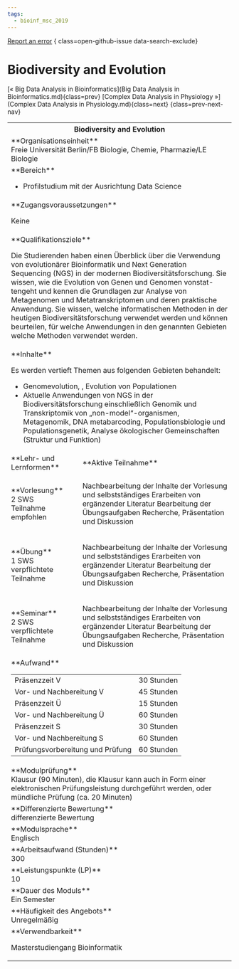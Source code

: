 ```yaml
---
tags:
  - bioinf_msc_2019
---
```

[Report an error](https://github.com/SGSSGene/FUB-SUP/issues/new?title=Error%20in%20%22Biodiversity%20and%20Evolution%22&body=There%20seems%20to%20be%20an%20error%20in%20module%20%22Biodiversity%20and%20Evolution%22%2E%0A%0A%3CDescribe%20here%20a%20slightly%20more%20detailed%20description%20of%20what%20is%20wrong%3E&labels=bug)
{ class=open-github-issue data-search-exclude}

# Biodiversity and Evolution

[« Big Data Analysis in Bioinformatics](Big Data Analysis in Bioinformatics.md){class=prev}
[Complex Data Analysis in Physiology »](Complex Data Analysis in Physiology.md){class=next}
{class=prev-next-nav}

<table markdown id="moduledesc">
<tr markdown class="moduledesc_head"><th colspan="2">Biodiversity and Evolution </th></tr>
<tr markdown><td colspan="2">**Organisationseinheit**   <br>Freie Universität Berlin/FB Biologie, Chemie, Pharmazie/LE Biologie</td></tr>

<tr markdown><td colspan="2">**Bereich**<br>


- Profilstudium mit der Ausrichtung Data Science

</td></tr>

<tr markdown><td colspan="2">**Zugangsvoraussetzungen** <br>

Keine


</td></tr>
<tr markdown><td colspan="2">**Qualifikationsziele**    <br>

Die Studierenden haben einen Überblick über die Verwendung von evolutionärer
Bioinformatik und Next Generation Sequencing (NGS) in der modernen
Biodiversitätsforschung. Sie wissen, wie die Evolution von Genen und Genomen
vonstat- tengeht und kennen die Grundlagen zur Analyse von Metagenomen und
Metatranskriptomen und deren praktische Anwendung. Sie wissen, welche
informatischen Methoden in der heutigen Biodiversitätsforschung verwendet
werden und können beurteilen, für welche Anwendungen in den genannten
Gebieten welche Methoden verwendet werden.


</td></tr>
<tr markdown><td colspan="2">**Inhalte**                <br>

Es werden vertieft Themen aus folgenden Gebieten behandelt:

- Genomevolution, , Evolution von Populationen
- Aktuelle Anwendungen von NGS in der Biodiversitätsforschung einschließlich
  Genomik und Transkriptomik von „non-model“-organismen, Metagenomik, DNA
  metabarcoding, Populationsbiologie und Populationsgenetik, Analyse
  ökologischer Gemeinschaften (Struktur und Funktion)


</td></tr>

<tr markdown><td>**Lehr- und Lernformen**</td><td>**Aktive Teilnahme**</td></tr>
<tr markdown><td> **Vorlesung** <br>2 SWS <br> Teilnahme empfohlen</td><td>

Nachbearbeitung der Inhalte der Vorlesung und selbstständiges Erarbeiten von ergänzender Literatur
Bearbeitung der Übungsaufgaben
Recherche, Präsentation und Diskussion
</td></tr>
<tr markdown><td> **Übung** <br>1 SWS <br> verpflichtete Teilnahme</td><td>

Nachbearbeitung der Inhalte der Vorlesung und selbstständiges Erarbeiten von ergänzender Literatur
Bearbeitung der Übungsaufgaben
Recherche, Präsentation und Diskussion
</td></tr>
<tr markdown><td> **Seminar** <br>2 SWS <br> verpflichtete Teilnahme</td><td>

Nachbearbeitung der Inhalte der Vorlesung und selbstständiges Erarbeiten von ergänzender Literatur
Bearbeitung der Übungsaufgaben
Recherche, Präsentation und Diskussion
</td></tr>
<tr markdown><td colspan="2">**Aufwand**                <br>
<table class="aufwand_table">
<tr><td>Präsenzzeit V</td><td>30 Stunden</td></tr>
<tr><td>Vor- und Nachbereitung V</td><td>45 Stunden</td></tr>
<tr><td>Präsenzzeit Ü</td><td>15 Stunden</td></tr>
<tr><td>Vor- und Nachbereitung Ü</td><td>60 Stunden</td></tr>
<tr><td>Präsenzzeit S</td><td>30 Stunden</td></tr>
<tr><td>Vor- und Nachbereitung S</td><td>60 Stunden</td></tr>
<tr><td>Prüfungsvorbereitung und Prüfung</td><td>60 Stunden</td></tr>
</table>

</td></tr>
<tr markdown><td colspan="2">**Modulprüfung**             <br>Klausur (90 Minuten), die Klausur kann auch in Form einer elektronischen
Prüfungsleistung durchgeführt werden, oder mündliche Prüfung (ca. 20
Minuten)


</td></tr>
<tr markdown><td colspan="2">**Differenzierte Bewertung** <br>differenzierte Bewertung

</td></tr>
<tr markdown><td colspan="2">**Modulsprache**             <br>Englisch</td></tr>
<tr markdown><td colspan="2">**Arbeitsaufwand (Stunden)** <br>300</td></tr>
<tr markdown><td colspan="2">**Leistungspunkte (LP)**     <br>10</td></tr>
<tr markdown><td colspan="2">**Dauer des Moduls**         <br>Ein Semester</td></tr>
<tr markdown><td colspan="2">**Häufigkeit des Angebots**  <br>Unregelmäßig</td></tr>
<tr markdown><td colspan="2">**Verwendbarkeit**           <br>

Masterstudiengang Bioinformatik


</td></tr>

</table>
